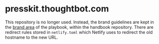 # presskit.thoughtbot.com

This repository is no longer used. Instead, the brand guidelines are kept in the
[brand area] of the playbook, within the handbook repository. There are redirect
rules stored in `netlify.toml` which Netlify uses to redirect the old hostname
to the new URL.

[brand area]: https://github.com/thoughtbot/handbook/tree/master/playbook/our-company/brand
